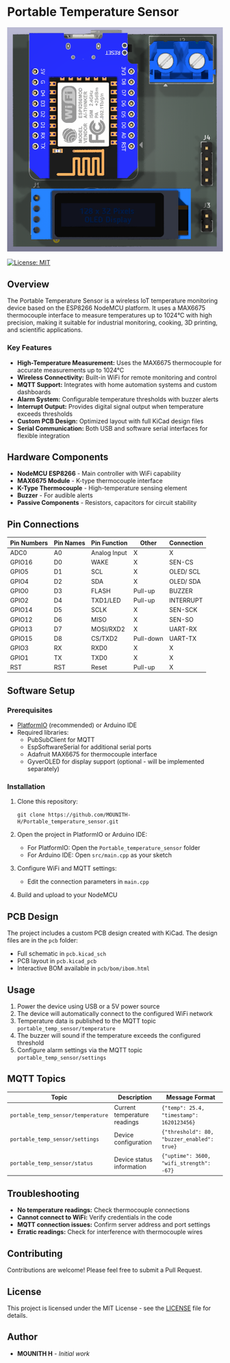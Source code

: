 # Portable Temperature Sensor

<div align="center">
  <img src="images/board.png" alt="Pin Connections Table" width="600">
</div>

[![License: MIT](https://img.shields.io/badge/License-MIT-yellow.svg)](https://opensource.org/licenses/MIT)

## Overview

The Portable Temperature Sensor is a wireless IoT temperature monitoring device based on the ESP8266 NodeMCU platform. It uses a MAX6675 thermocouple interface to measure temperatures up to 1024°C with high precision, making it suitable for industrial monitoring, cooking, 3D printing, and scientific applications.

### Key Features

- **High-Temperature Measurement:** Uses the MAX6675 thermocouple for accurate measurements up to 1024°C
- **Wireless Connectivity:** Built-in WiFi for remote monitoring and control
- **MQTT Support:** Integrates with home automation systems and custom dashboards
- **Alarm System:** Configurable temperature thresholds with buzzer alerts
- **Interrupt Output:** Provides digital signal output when temperature exceeds thresholds
- **Custom PCB Design:** Optimized layout with full KiCad design files
- **Serial Communication:** Both USB and software serial interfaces for flexible integration

## Hardware Components

- **NodeMCU ESP8266** - Main controller with WiFi capability
- **MAX6675 Module** - K-type thermocouple interface
- **K-Type Thermocouple** - High-temperature sensing element
- **Buzzer** - For audible alerts
- **Passive Components** - Resistors, capacitors for circuit stability

## Pin Connections

| Pin Numbers | Pin Names | Pin Function | Other    | Connection   |
|-------------|-----------|-------------|----------|--------------|
| ADC0        | A0        | Analog Input | X        | X            |
| GPIO16      | D0        | WAKE        | X        | SEN-CS       |
| GPIO5       | D1        | SCL         | X        | OLED/ SCL    |
| GPIO4       | D2        | SDA         | X        | OLED/ SDA    |
| GPIO0       | D3        | FLASH       | Pull-up  | BUZZER       |
| GPIO2       | D4        | TXD1/LED    | Pull-up  | INTERRUPT    |
| GPIO14      | D5        | SCLK        | X        | SEN-SCK      |
| GPIO12      | D6        | MISO        | X        | SEN-SO       |
| GPIO13      | D7        | MOSI/RXD2   | X        | UART-RX      |
| GPIO15      | D8        | CS/TXD2     | Pull-down| UART-TX      |
| GPIO3       | RX        | RXD0        | X        | X            |
| GPIO1       | TX        | TXD0        | X        | X            |
| RST         | RST       | Reset       | Pull-up  | X            |

## Software Setup

### Prerequisites

- [PlatformIO](https://platformio.org/) (recommended) or Arduino IDE
- Required libraries:
  - PubSubClient for MQTT
  - EspSoftwareSerial for additional serial ports
  - Adafruit MAX6675 for thermocouple interface
  - GyverOLED for display support (optional - will be implemented separately)

### Installation

1. Clone this repository:
   ```
   git clone https://github.com/MOUNITH-H/Portable_temperature_sensor.git
   ```

2. Open the project in PlatformIO or Arduino IDE:
   - For PlatformIO: Open the `Portable_temperature_sensor` folder
   - For Arduino IDE: Open `src/main.cpp` as your sketch

3. Configure WiFi and MQTT settings:
   - Edit the connection parameters in `main.cpp`

4. Build and upload to your NodeMCU

## PCB Design

The project includes a custom PCB design created with KiCad. The design files are in the `pcb` folder:

- Full schematic in `pcb.kicad_sch`
- PCB layout in `pcb.kicad_pcb`
- Interactive BOM available in `pcb/bom/ibom.html`

## Usage

1. Power the device using USB or a 5V power source
2. The device will automatically connect to the configured WiFi network
3. Temperature data is published to the MQTT topic `portable_temp_sensor/temperature`
4. The buzzer will sound if the temperature exceeds the configured threshold
5. Configure alarm settings via the MQTT topic `portable_temp_sensor/settings`

## MQTT Topics

| Topic | Description | Message Format |
|-------|-------------|----------------|
| `portable_temp_sensor/temperature` | Current temperature readings | `{"temp": 25.4, "timestamp": 1620123456}` |
| `portable_temp_sensor/settings` | Device configuration | `{"threshold": 80, "buzzer_enabled": true}` |
| `portable_temp_sensor/status` | Device status information | `{"uptime": 3600, "wifi_strength": -67}` |

## Troubleshooting

- **No temperature readings:** Check thermocouple connections
- **Cannot connect to WiFi:** Verify credentials in the code
- **MQTT connection issues:** Confirm server address and port settings
- **Erratic readings:** Check for interference with thermocouple wires

## Contributing

Contributions are welcome! Please feel free to submit a Pull Request.

## License

This project is licensed under the MIT License - see the [LICENSE](LICENSE) file for details.

## Author

- **MOUNITH H** - *Initial work*